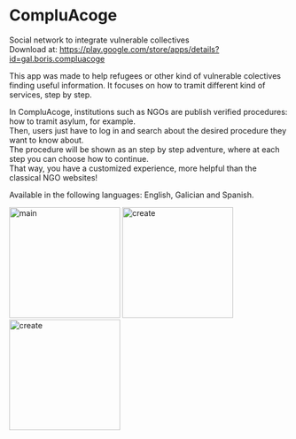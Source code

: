 # CompluAcoge
Social network to integrate vulnerable collectives  
Download at: https://play.google.com/store/apps/details?id=gal.boris.compluacoge

This app was made to help refugees or other kind of vulnerable colectives finding useful information.
It focuses on how to tramit different kind of services, step by step.

In CompluAcoge, institutions such as NGOs are publish verified procedures: how to tramit asylum, for example.  
Then, users just have to log in and search about the desired procedure they want to know about.  
The procedure will be shown as an step by step adventure, where at each step you can choose how to continue.  
That way, you have a customized experience, more helpful than the classical NGO websites!

Available in the following languages: English, Galician and Spanish.

<img src="https://lh3.googleusercontent.com/raWjmPS2ziZKoIlz1ryxQ6EYx8mFP8HgSlmgNw7nEZkY0_TEL3_HhCsUu4TaLpIHr3M" alt="main" width="200"/> <img src="https://lh3.googleusercontent.com/5_6R-z2h0W2JMlZmM3_GmSGsr67Iht0lr-sRRW0FxCG62Sx_uGXd1_e62ytUKU6HT6s" alt="create" width="200"/> <img src="https://lh3.googleusercontent.com/VD1kTzHQyJ710cBXTRuxg__ZVyA4ZHGvKv-URDmU3m6qssTrdzLLVMoD1W3nNUyN7hk" alt="create" width="200"/>

